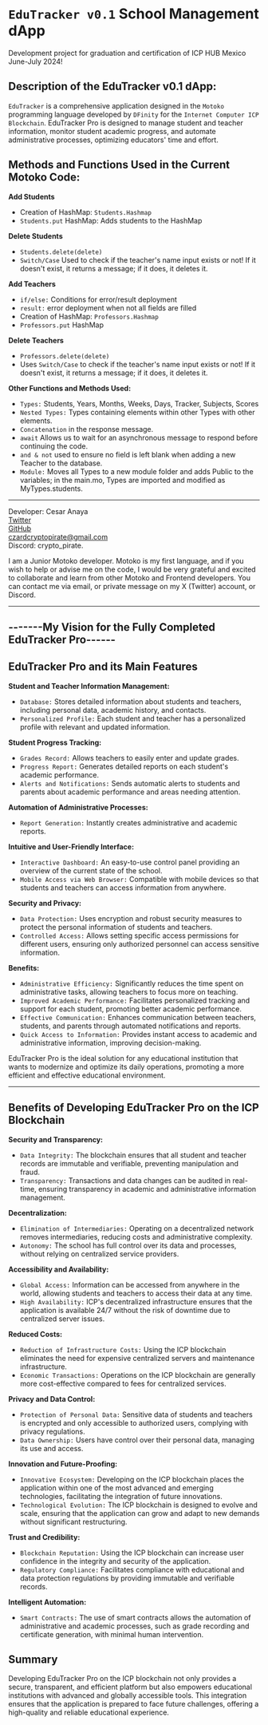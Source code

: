 # `EduTracker v0.1` School Management dApp  
Development project for graduation and certification of ICP HUB Mexico June-July 2024!  
  
## Description of the EduTracker v0.1 dApp:  
`EduTracker` is a comprehensive application designed in the `Motoko` programming language developed by `DFinity` for the `Internet Computer ICP Blockchain`. EduTracker Pro is designed to manage student and teacher information, monitor student academic progress, and automate administrative processes, optimizing educators' time and effort.  
  
## Methods and Functions Used in the Current Motoko Code:  
  
**Add Students**    
- Creation of HashMap: `Students.Hashmap`  
- `Students.put` HashMap: Adds students to the HashMap  
  
**Delete Students**    
- `Students.delete(delete)`  
- `Switch/Case` Used to check if the teacher's name input exists or not! If it doesn't exist, it returns a message; if it does, it deletes it.  

**Add Teachers**    
- `if/else:` Conditions for error/result deployment  
- `result:` error deployment when not all fields are filled  
- Creation of HashMap: `Professors.Hashmap`  
- `Professors.put` HashMap  
  
**Delete Teachers**    
- `Professors.delete(delete)`  
- Uses `Switch/Case` to check if the teacher's name input exists or not! If it doesn't exist, it returns a message; if it does, it deletes it.  
  
**Other Functions and Methods Used:**    
- `Types:` Students, Years, Months, Weeks, Days, Tracker, Subjects, Scores  
- `Nested Types:` Types containing elements within other Types with other elements.  
- `Concatenation` in the response message.  
- `await` Allows us to wait for an asynchronous message to respond before continuing the code.  
- `and & not` used to ensure no field is left blank when adding a new Teacher to the database.  
- `Module:` Moves all Types to a new module folder and adds Public to the variables; in the main.mo, Types are imported and modified as MyTypes.students.  
  
----------------------------------------------------  
Developer: Cesar Anaya    
[Twitter](https://x.com/IC_Pirate)    
[GitHub](https://github.com/Czarean)    
czardcryptopirate@gmail.com    
Discord: crypto_pirate.  

I am a Junior Motoko developer. Motoko is my first language, and if you wish to help or advise me on the code, I would be very grateful and excited to collaborate and learn from other Motoko and Frontend developers. You can contact me via email, or private message on my X (Twitter) account, or Discord.

______________________________________________________________________________________________________________________________________________

## -------My Vision for the Fully Completed EduTracker Pro------

## EduTracker Pro and its Main Features    
**Student and Teacher Information Management:**    
- `Database:` Stores detailed information about students and teachers, including personal data, academic history, and contacts.  
- `Personalized Profile:` Each student and teacher has a personalized profile with relevant and updated information.  
  
**Student Progress Tracking:**    
- `Grades Record:` Allows teachers to easily enter and update grades.  
- `Progress Report:` Generates detailed reports on each student's academic performance.  
- `Alerts and Notifications:` Sends automatic alerts to students and parents about academic performance and areas needing attention.  
  
**Automation of Administrative Processes:**    
- `Report Generation:` Instantly creates administrative and academic reports.  
  
**Intuitive and User-Friendly Interface:**    
- `Interactive Dashboard:` An easy-to-use control panel providing an overview of the current state of the school.  
- `Mobile Access via Web Browser:` Compatible with mobile devices so that students and teachers can access information from anywhere.  
  
**Security and Privacy:**    
- `Data Protection:` Uses encryption and robust security measures to protect the personal information of students and teachers.  
- `Controlled Access:` Allows setting specific access permissions for different users, ensuring only authorized personnel can access sensitive information.  
  
**Benefits:**    
- `Administrative Efficiency:` Significantly reduces the time spent on administrative tasks, allowing teachers to focus more on teaching.  
- `Improved Academic Performance:` Facilitates personalized tracking and support for each student, promoting better academic performance.  
- `Effective Communication:` Enhances communication between teachers, students, and parents through automated notifications and reports.  
- `Quick Access to Information:` Provides instant access to academic and administrative information, improving decision-making.  
  
EduTracker Pro is the ideal solution for any educational institution that wants to modernize and optimize its daily operations, promoting a more efficient and effective educational environment.

______________________________________________________________________________________________________________________________________________

## Benefits of Developing EduTracker Pro on the ICP Blockchain  

**Security and Transparency:**    
- `Data Integrity:` The blockchain ensures that all student and teacher records are immutable and verifiable, preventing manipulation and fraud.  
- `Transparency:` Transactions and data changes can be audited in real-time, ensuring transparency in academic and administrative information management.  
  
**Decentralization:**    
- `Elimination of Intermediaries:` Operating on a decentralized network removes intermediaries, reducing costs and administrative complexity.  
- `Autonomy:` The school has full control over its data and processes, without relying on centralized service providers.  
  
**Accessibility and Availability:**    
- `Global Access:` Information can be accessed from anywhere in the world, allowing students and teachers to access their data at any time.  
- `High Availability:` ICP's decentralized infrastructure ensures that the application is available 24/7 without the risk of downtime due to centralized server issues.  
  
**Reduced Costs:**    
- `Reduction of Infrastructure Costs:` Using the ICP blockchain eliminates the need for expensive centralized servers and maintenance infrastructure.  
- `Economic Transactions:` Operations on the ICP blockchain are generally more cost-effective compared to fees for centralized services.  
  
**Privacy and Data Control:**    
- `Protection of Personal Data:` Sensitive data of students and teachers is encrypted and only accessible to authorized users, complying with privacy regulations.  
- `Data Ownership:` Users have control over their personal data, managing its use and access.  
  
**Innovation and Future-Proofing:**    
- `Innovative Ecosystem:` Developing on the ICP blockchain places the application within one of the most advanced and emerging technologies, facilitating the integration of future innovations.  
- `Technological Evolution:` The ICP blockchain is designed to evolve and scale, ensuring that the application can grow and adapt to new demands without significant restructuring.  
  
**Trust and Credibility:**    
- `Blockchain Reputation:` Using the ICP blockchain can increase user confidence in the integrity and security of the application.  
- `Regulatory Compliance:` Facilitates compliance with educational and data protection regulations by providing immutable and verifiable records.  

**Intelligent Automation:**    
- `Smart Contracts:` The use of smart contracts allows the automation of administrative and academic processes, such as grade recording and certificate generation, with minimal human intervention.

## Summary  
Developing EduTracker Pro on the ICP blockchain not only provides a secure, transparent, and efficient platform but also empowers educational institutions with advanced and globally accessible tools. This integration ensures that the application is prepared to face future challenges, offering a high-quality and reliable educational experience.
